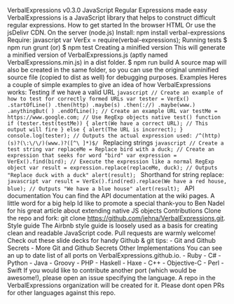 VerbalExpressions v0.3.0 JavaScript Regular Expressions made easy VerbalExpressions is a JavaScript library that helps to construct difficult regular expressions. How to get started In the browser HTML <script src="VerbalExpressions.js"></script> Or use the jsDelivr CDN. On the server (node.js) Install: npm install verbal-expressions Require: javascript var VerEx = require(verbal-expressions); Running tests $ npm run grunt (or) $ npm test Creating a minified version This will generate a minified version of VerbalExpressions.js (aptly named VerbalExpressions.min.js) in a dist folder. $ npm run build A source map will also be created in the same folder, so you can use the original unminified source file (copied to dist as well) for debugging purposes. Examples Heres a couple of simple examples to give an idea of how VerbalExpressions works: Testing if we have a valid URL ```javascript // Create an example of how to test for correctly formed URLs var tester = VerEx() .startOfLine() .then(http) .maybe(s) .then(://) .maybe(www.) .anythingBut( ) .endOfLine(); // Create an example URL var testMe = https://www.google.com; // Use RegExp objects native test() function if (tester.test(testMe)) { alert(We have a correct URL); // This output will fire } else { alert(The URL is incorrect); } console.log(tester); // Outputs the actual expression used: /^(http)(s)?(\:\/\/)(www.)?([^\ ]*)$/ ``` Replacing strings ```javascript // Create a test string var replaceMe = Replace bird with a duck; // Create an expression that seeks for word "bird" var expression = VerEx().find(bird); // Execute the expression like a normal RegExp object var result = expression.replace(replaceMe, duck); // Outputs "Replace duck with a duck" alert(result); ``` Shorthand for string replace: ```javascript var result = VerEx().find(red).replace(We have a red house, blue); // Outputs "We have a blue house" alert(result); ``` API documentation You can find the API documentation at the wiki pages. A little word for a big help Id like to promote a special thank-you to Ben Nadel for his great article about extending native JS objects Contributions Clone the repo and fork: git clone https://github.com/jehna/VerbalExpressions.git. Style guide The Airbnb style guide is loosely used as a basis for creating clean and readable JavaScript code. Pull requests are warmly welcome! Check out these slide decks for handy Github & git tips: - Git and Github Secrets - More Git and Github Secrets Other Implementations You can see an up to date list of all ports on VerbalExpressions.github.io. - Ruby - C# - Python - Java - Groovy - PHP - Haskell - Haxe - C++ - Objective-C - Perl - Swift If you would like to contribute another port (which would be awesome!), please open an issue specifying the language. A repo in the VerbalExpressions organization will be created for it. Please dont open PRs for other languages against this repo.